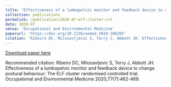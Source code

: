 ```yaml
---
title: "Effectiveness of a lumbopelvic monitor and feedback device to change postural behaviour: The ELF cluster randomised controlled trial"
collection: publications
permalink: /publication/2020-07-elf-cluster-rct
date: 2020-07
venue: 'Occupational and Environmental Medicine'
paperurl: 'https://doi.org/10.1136/oemed-2019-106293'
citation: 'Ribeiro DC, Milosavljevic S, Terry J, Abbott JH. Effectiveness of a lumbopelvic monitor and feedback device to change postural behaviour: The ELF cluster randomised controlled trial. Occupational and Environmental Medicine 2020;77(7):462-469.'
---
```


<a href='https://doi.org/10.1136/oemed-2019-106293'>Download paper here</a>

Recommended citation: Ribeiro DC, Milosavljevic S, Terry J, Abbott JH. Effectiveness of a lumbopelvic monitor and feedback device to change postural behaviour: The ELF cluster randomised controlled trial. Occupational and Environmental Medicine 2020;77(7):462-469.